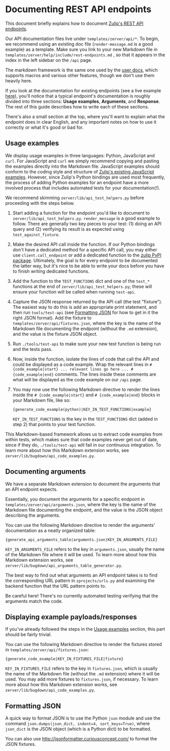# Documenting REST API endpoints

This document briefly explains how to document
[Zulip's REST API endpoints](https://zulipchat.com/api/rest).

Our API documentation files live under `templates/zerver/api/*`. To
begin, we recommend using an existing doc file (`render-message.md` is
a good example) as a template. Make sure you link to your new Markdown
file in `templates/zerver/help/include/rest-endpoints.md` , so that it appears
in the index in the left sidebar on the `/api` page.

The markdown framework is the same one used by the
[user docs](../subsystems/user-docs.md), which supports macros and
various other features, though we don't use them heavily here.

If you look at the documentation for existing endpoints (see a live
example [here](https://zulipchat.com/api/render-message)), you'll
notice that a typical endpoint's documentation is roughly divided into
three sections: **Usage examples**, **Arguments**, and
**Response**. The rest of this guide describes how to write each of
these sections.

There's also a small section at the top, where you'll want to explain
what the endpoint does in clear English, and any important notes on
how to use it correctly or what it's good or bad for.

## Usage examples

We display usage examples in three languages: Python, JavaScript and `curl`.
For JavaScript and `curl` we simply recommend copying and pasting the examples
directly into the Markdown file. JavaScript examples should conform to the
coding style and structure of [Zulip's existing JavaScript examples][1].
However, since Zulip's Python bindings are used most frequently, the process
of adding Python examples for an endpoint have a more involved process
that includes automated tests for your documentation(!).

[1]: https://github.com/zulip/zulip-js/tree/master/examples

We recommend skimming `zerver/lib/api_test_helpers.py` before proceeding with the
steps below.

1. Start adding a function for the endpoint you'd like to document to
   `zerver/lib/api_test_helpers.py`. `render_message` is a good
   example to follow.  There are generally two key pieces to your
   test: (1) doing an API query and (2) verifying its result is
   as expected using `test_against_fixture`.

1. Make the desired API call inside the function. If our Python bindings don't
   have a dedicated method for a specific API call, you may either use
   `client.call_endpoint` or add a dedicated function to the
   [zulip PyPI package](https://github.com/zulip/python-zulip-api/tree/master/zulip).
   Ultimately, the goal is for every endpoint to be documented the
   latter way, but it's nice to be able to write your docs before you
   have to finish writing dedicated functions.

1. Add the function to the `TEST_FUNCTIONS` dict and one of the
   `test_*` functions at the end of `zerver/lib/api_test_helpers.py`;
   these will ensure your function will be called when running `test-api`.

1. Capture the JSON response returned by the API call (the test
   "fixture").  The easiest way to do this is add an appropriate print
   statement, and then run `tools/test-api` (see
   [Formatting JSON](#formatting-json) for how to get in it the right
   JSON format).  Add the fixture to
   `templates/zerver/api/fixtures.json`, where the key is the name of
   the Markdown file documenting the endpoint (without the `.md`
   extension), and the value is the fixture JSON object.

1. Run `./tools/test-api` to make sure your new test function is being
   run and the tests pass.

1. Now, inside the function, isolate the lines of code that call the API and could
   be displayed as a code example. Wrap the relevant lines in
   `# {code_example|start} ... relevant lines go here ... # {code_example|end}`
   comments. The lines inside these comments are what will be displayed as the
   code example on our `/api` page.

1. You may now use the following Markdown directive to render the lines inside the
   `# {code_example|start}` and `# {code_example|end}` blocks in your Markdown file,
   like so:

    ```
    {generate_code_example(python)|KEY_IN_TEST_FUNCTIONS|example}
    ```

    `KEY_IN_TEST_FUNCTIONS` is the key in the `TEST_FUNCTIONS` dict (added in step 2)
    that points to your test function.

This Markdown-based framework allows us to extract code examples from
within tests, which makes sure that code examples never get out of
date, since if they do, `./tools/test-api` will fail in our continuous
integration. To learn more about how this Markdown extension works,
see `zerver/lib/bugdown/api_code_examples.py`.

## Documenting arguments

We have a separate Markdown extension to document the arguments that
an API endpoint expects.

Essentially, you document the arguments for a specific endpoint in
`templates/zerver/api/arguments.json`, where the key is the name of the
Markdown file documenting the endpoint, and the value is the JSON object
describing the arguments.

You can use the following Markdown directive to render the arguments'
documentation as a neatly organized table:

```
{generate_api_arguments_table|arguments.json|KEY_IN_ARGUMENTS_FILE}
```

`KEY_IN_ARGUMENTS_FILE` refers to the key in `arguments.json`, usually
the name of the Markdown file where it will be used. To learn more about
how this Markdown extension works, see
`zerver/lib/bugdown/api_arguments_table_generator.py`.

The best way to find out what arguments an API endpoint takes is to
find the corresponding URL pattern in `zprojects/urls.py` and examining
the backend function that the URL pattern points to.

Be careful here!  There's no currently automated testing verifying
that the arguments match the code.

## Displaying example payloads/responses

If you've already followed the steps in the [Usage examples](#usage-examples)
section, this part should be fairly trivial.

You can use the following Markdown directive to render the fixtures stored
in `templates/zerver/api/fixtures.json`:

```
{generate_code_example|KEY_IN_FIXTURES_FILE|fixture}
```

`KEY_IN_FIXTURES_FILE` refers to the key in `fixtures.json`, which is
usually the name of the Markdown file (without the `.md` extension) where
it will be used. You may add more fixtures to `fixtures.json`, if necessary.
To learn more about how this Markdown extension works, see
`zerver/lib/bugdown/api_code_examples.py`.

## Formatting JSON

A quick way to format JSON is to use the Python `json` module and use the command
`json.dumps(json_dict, indent=4, sort_keys=True)`, where `json_dict` is the JSON
object (which is a Python dict) to be formatted.

You can also use <http://jsonformatter.curiousconcept.com/> to format the JSON
fixtures.

